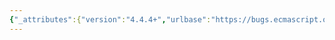 ```yaml
---
{"_attributes":{"version":"4.4.4+","urlbase":"https://bugs.ecmascript.org/","maintainer":"dherman@mozilla.com"},"bug":{"bug_id":2593,"creation_ts":"2014-03-23 14:07:00 -0700","short_desc":"15.2.4.7 PromiseOfStartLoadPartwayThrough step 2 should use step, not \"translate\"","delta_ts":"2014-07-19 17:43:54 -0700","product":"Draft for 6th Edition","component":"editorial issue","version":"Rev 22: January 20, 2014 Draft","rep_platform":"All","op_sys":"All","bug_status":"RESOLVED","resolution":"FIXED","priority":"Normal","bug_severity":"normal","everconfirmed":true,"reporter":{"uid":"guybedford","name":"Guy Bedford"},"assigned_to":{"uid":"allen","name":"Allen Wirfs-Brock"},"long_desc":[{"commentid":7470,"comment_count":0,"who":{"uid":"guybedford","name":"Guy Bedford"},"bug_when":"2014-03-23 14:07:46 -0700"},{"commentid":9088,"comment_count":1,"who":{"uid":"allen","name":"Allen Wirfs-Brock"},"bug_when":"2014-06-23 17:06:26 -0700","thetext":"fixed in rev26 editor's draft"},{"commentid":9346,"comment_count":2,"who":{"uid":"allen","name":"Allen Wirfs-Brock"},"bug_when":"2014-07-19 17:43:54 -0700","thetext":"fixed in rev26"}]}}
---
```

